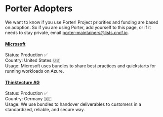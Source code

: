 # Porter Adopters

We want to know if you use Porter! Project priorities and funding are based on
adoption. So if you are using Porter, add yourself to this page, or if it needs
to stay private, email [porter-maintainers@lists.cncf.io](mailto:porter-maintainers@lists.cncf.io).

#### [Microsoft](https://microsoft.com)
Status: Production ✅  
Country: United States 🇺🇸    
Usage: Microsoft uses bundles to share best practices and quickstarts for running workloads on Azure.

#### [Thinktecture AG](https://thinktecture.com)
Status: Production ✅  
Country: Germany 🇩🇪  
Usage: We use bundles to handover deliverables to customers in a standardized, reliable, and secure way.
